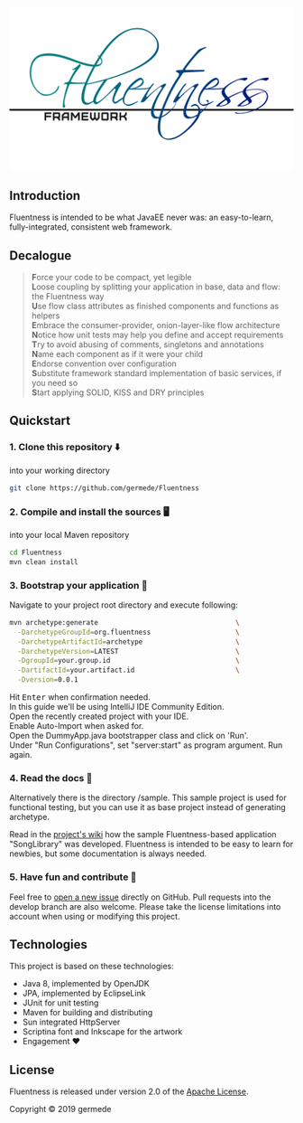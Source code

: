 ![Fluentness logo](core/art/logo.png?raw=true "Fluentness logo")

## Introduction
Fluentness is intended to be what JavaEE never was: an easy-to-learn, fully-integrated, consistent web framework. 

## Decalogue

>**F**orce your code to be compact, yet legible  
>**L**oose coupling by splitting your application in base, data and flow: the Fluentness way   
>**U**se flow class attributes as finished components and functions as helpers    
>**E**mbrace the consumer-provider, onion-layer-like flow architecture  
>**N**otice how unit tests may help you define and accept requirements    
>**T**ry to avoid abusing of comments, singletons and annotations  
>**N**ame each component as if it were your child  
>**E**ndorse convention over configuration  
>**S**ubstitute framework standard implementation of basic services, if you need so  
>**S**tart applying SOLID, KISS and DRY principles

## Quickstart

### 1. Clone this repository :arrow_down:
into your working directory

```bash
git clone https://github.com/germede/Fluentness
```

### 2. Compile and install the sources :desktop_computer:
into your local Maven repository

```bash
cd Fluentness
mvn clean install
```

### 3. Bootstrap your application :rocket:

Navigate to your project root directory and execute following:
```bash
mvn archetype:generate                                  \
  -DarchetypeGroupId=org.fluentness                     \
  -DarchetypeArtifactId=archetype                       \
  -DarchetypeVersion=LATEST                             \
  -DgroupId=your.group.id                               \
  -DartifactId=your.artifact.id                         \
  -Dversion=0.0.1
```
Hit <kbd>Enter</kbd> when confirmation needed.  
In this guide we'll be using IntelliJ IDE Community Edition.  
Open the recently created project with your IDE.  
Enable Auto-Import when asked for.  
Open the DummyApp.java bootstrapper class and click on 'Run'.  
Under "Run Configurations", set "server:start" as program argument. Run again. 

### 4. Read the docs :closed_book:
Alternatively there is the directory /sample. This sample project is used for functional testing, but you can use it as base project instead of generating archetype.

Read in the [project's wiki](https://github.com/germede/Fluentness/wiki) how the sample Fluentness-based application "SongLibrary" was developed. Fluentness is intended to be easy to learn 
for newbies, but some documentation is always needed.   

### 5. Have fun and contribute :construction_worker:
Feel free to [open a new issue](https://github.com/germede/Fluentness/issues/new) directly on GitHub. Pull requests into the develop branch are also welcome. 
Please take the license limitations into account when using or modifying this project.


## Technologies
This project is based on these technologies:
- Java 8, implemented by OpenJDK
- JPA, implemented by EclipseLink 
- JUnit for unit testing
- Maven for building and distributing
- Sun integrated HttpServer
- Scriptina font and Inkscape for the artwork
- Engagement :heart:

## License
Fluentness is released under version 2.0 of the [Apache License](https://www.apache.org/licenses/LICENSE-2.0).

Copyright © 2019 germede
